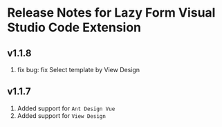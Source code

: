 # Release Notes for Lazy Form Visual Studio Code Extension

## v1.1.8
1. fix bug: fix Select template by View Design

## v1.1.7
1. Added support for `Ant Design Vue`
2. Added support for `View Design`
